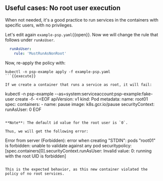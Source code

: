 Useful cases: No root user execution
------------------------------------

When not needed, it's a good practice to run services in the containers with specific users, with no privileges.

Let's edit again `example-psp.yaml`{{open}}. Now we will change the rule that follows under `runAsUser`.

```yaml
  runAsUser:
    rule: 'MustRunAsNonRoot'
```

Now, re-apply the policy with:

```
kubectl -n psp-example apply -f example-psp.yaml
```{{execute}}

If we create a container that runs a service as root, it will fail:

```
kubectl -n psp-example --as=system:serviceaccount:psp-example:fake-user create -f- <<EOF
apiVersion: v1
kind: Pod
metadata:
  name:      root01
spec:
  containers:
    - name:  pause
      image: k8s.gcr.io/pause
      securityContext:
        runAsUser: 0
EOF
```{{execute}}

**Note**: The default id value for the root user is `0`.

Thus, we will get the following error:

```
Error from server (Forbidden): error when creating "STDIN": pods "root01" is forbidden: unable to validate against any pod securitypolicy: [spec.containers[0].securityContext.runAsUser: Invalid value: 0: running with the root UID is forbidden]
```

This is the expected behavior, as this new container violated the policy of no root services.
